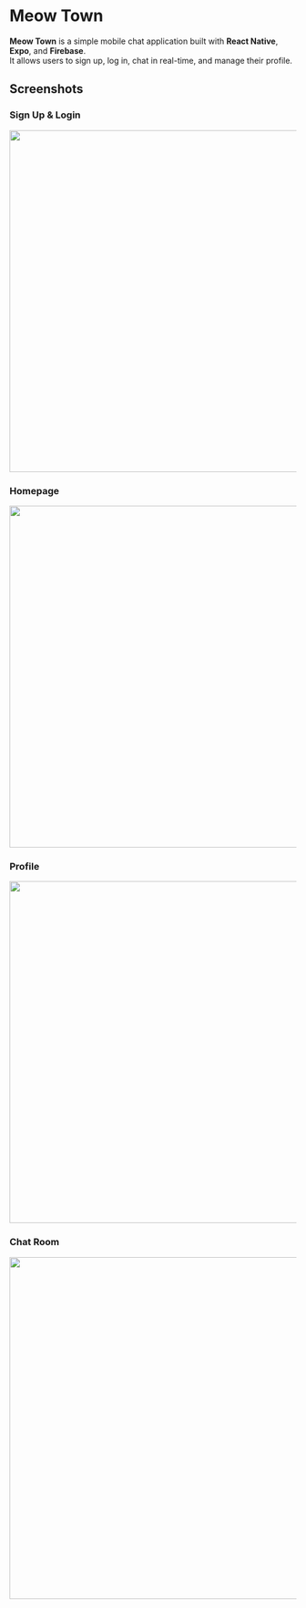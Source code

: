 # Meow Town
**Meow Town** is a simple mobile chat application built with **React Native**, **Expo**, and **Firebase**.  
It allows users to sign up, log in, chat in real-time, and manage their profile.

## Screenshots

### Sign Up & Login
<img src="https://github.com/user-attachments/assets/b69792f2-67eb-46c8-b20f-b6e258ad76c3" width="600"/>

### Homepage
<img src="https://github.com/user-attachments/assets/37913a7d-f7cd-4ea8-a5a4-90b048fbff5e" width="600"/>

### Profile
<img src="https://github.com/user-attachments/assets/d187a8b4-2ac1-408d-91a3-965f2e94b102" width="600"/>

### Chat Room
<img src="https://github.com/user-attachments/assets/4c69db5a-2125-49bb-8f69-2998fe9d4fde" width="600"/>

